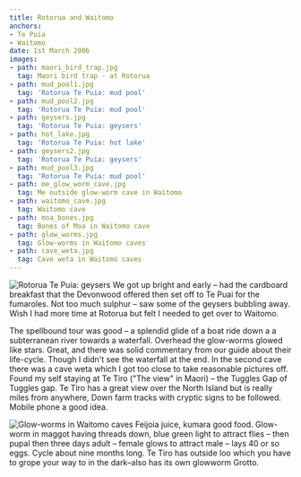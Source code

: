 ```yaml
---
title: Rotorua and Waitomo
anchors:
- Te Puia
- Waitomo
date: 1st March 2006
images:
- path: maori_bird_trap.jpg
  tag: Maori bird trap - at Rotorua
- path: mud_pool1.jpg
  tag: 'Rotorua Te Puia: mud pool'
- path: mud_pool2.jpg
  tag: 'Rotorua Te Puia: mud pool'
- path: geysers.jpg
  tag: 'Rotorua Te Puia: geysers'
- path: hot_lake.jpg
  tag: 'Rotorua Te Puia: hot lake'
- path: geysers2.jpg
  tag: 'Rotorua Te Puia: geysers'
- path: mud_pool3.jpg
  tag: 'Rotorua Te Puia: mud pool'
- path: me_glow_worm_cave.jpg
  tag: Me outside glow-worm cave in Waitomo
- path: waitomo_cave.jpg
  tag: Waitomo cave
- path: moa_bones.jpg
  tag: Bones of Moa in Waitomo cave
- path: glow_worms.jpg
  tag: Glow-worms in Waitomo caves
- path: cave_weta.jpg
  tag: Cave weta in Waitomo caves
---
```

![Rotorua Te Puia: geysers](geysers.jpg)
We got up bright and early – had the cardboard breakfast that the Devonwood offered then set off to Te Puai for the fumaroles. Not too much sulphur – saw some of the geysers bubbling away. Wish I had more time at Rotorua but felt I needed to get over to Waitomo.

The spellbound tour was good – a splendid glide of a boat ride down a a subterranean river towards a waterfall. Overhead the glow-worms glowed like stars. Great, and there was solid commentary from our guide about their life-cycle. Though I didn't see the waterfall at the end. In the second cave there was a cave weta which I got too close to take reasonable pictures off. Found my self staying at Te Tiro ("The view" in Maori) – the Tuggles Gap of Tuggles gap. Te Tiro has a great view over the North Island but is really miles from anywhere, Down farm tracks with cryptic signs to be followed. Mobile phone a good idea.

![Glow-worms in Waitomo caves](glow_worms.jpg)
Feijoia juice, kumara good food. Glow-worm in maggot having threads down, blue green light to attract flies – then pupal then three days adult – female glows to attract male – lays 40 or so eggs. Cycle about nine months long. Te Tiro has outside loo which you have to grope your way to in the dark–also has its own glowworm Grotto.

